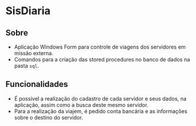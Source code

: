 # SisDiaria

## Sobre
- Aplicação Windows Form para controle de viagens dos servidores em missão externa.
- Comandos para a criação das stored procedures no banco de dados na pasta `sql`.

## Funcionalidades
- É possível a realização do cadastro de cada servidor e seus dados, na aplicação, assim como a busca deste mesmo servidor.
- Para a realização da viajem, é pedido conta bancária e as informações sobre o destino do servidor.
